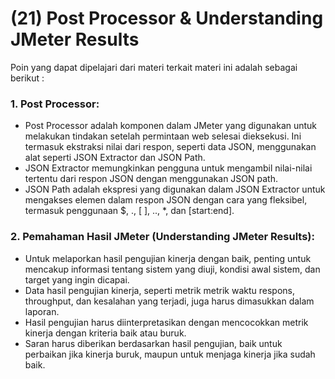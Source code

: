 # (21) Post Processor & Understanding JMeter Results
Poin yang dapat dipelajari dari materi terkait materi ini adalah sebagai berikut :

### 1. Post Processor:
- Post Processor adalah komponen dalam JMeter yang digunakan untuk melakukan tindakan setelah permintaan web selesai dieksekusi. Ini termasuk ekstraksi nilai dari respon, seperti data JSON, menggunakan alat seperti JSON Extractor dan JSON Path.
- JSON Extractor memungkinkan pengguna untuk mengambil nilai-nilai tertentu dari respon JSON dengan menggunakan JSON path.
- JSON Path adalah ekspresi yang digunakan dalam JSON Extractor untuk mengakses elemen dalam respon JSON dengan cara yang fleksibel, termasuk penggunaan $, ., [ ], .., *, dan [start:end].

### 2. Pemahaman Hasil JMeter (Understanding JMeter Results):
- Untuk melaporkan hasil pengujian kinerja dengan baik, penting untuk mencakup informasi tentang sistem yang diuji, kondisi awal sistem, dan target yang ingin dicapai.
- Data hasil pengujian kinerja, seperti metrik metrik waktu respons, throughput, dan kesalahan yang terjadi, juga harus dimasukkan dalam laporan.
- Hasil pengujian harus diinterpretasikan dengan mencocokkan metrik kinerja dengan kriteria baik atau buruk.
- Saran harus diberikan berdasarkan hasil pengujian, baik untuk perbaikan jika kinerja buruk, maupun untuk menjaga kinerja jika sudah baik.